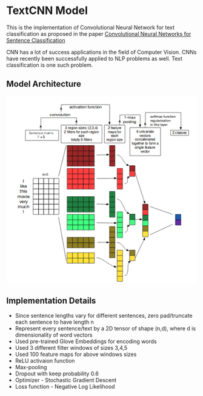 # TextCNN Model
This is the implementation of Convolutional Neural Network for text classification as proposed in the paper [Convolutional Neural Networks for Sentence Classification](https://arxiv.org/abs/1408.5882)

CNN has a lot of success applications in the field of Computer Vision. CNNs have recently been successfully applied to NLP problems as well. Text classification is one such problem.

## Model Architecture
![CNNText Architecture](images/TextCNN.png)

## Implementation Details
- Since sentence lengths vary for different sentences, zero pad/truncate each sentence to have length n
- Represent every sentence/text by a 2D tensor of shape (n,d), where d is dimensionality of word vectors
- Used pre-trained Glove Embeddings for encoding words
- Used 3 different filter windows of sizes 3,4,5
- Used 100 feature maps for above windows sizes
- ReLU activaion function
- Max-pooling
- Dropout with keep probability 0.6
- Optimizer - Stochastic Gradient Descent
- Loss function - Negative Log Likelihood
